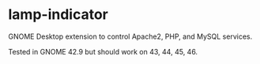 # lamp-indicator
GNOME Desktop extension to control Apache2, PHP, and MySQL services.

Tested in GNOME 42.9 but should work on 43, 44, 45, 46.
